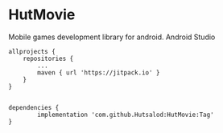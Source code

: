 # HutMovie
Mobile games development library for android. Android Studio


	allprojects {
		repositories {
			...
			maven { url 'https://jitpack.io' }
		}
	}
  
  
  	dependencies {
	        implementation 'com.github.Hutsalod:HutMovie:Tag'
	}

